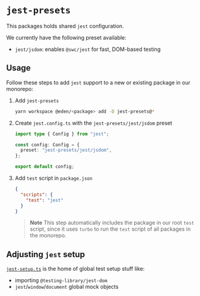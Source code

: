 # `jest-presets`

This packages holds shared `jest` configuration.

We currently have the following preset available:

- `jest/jsdom`: enables `@swc/jest` for fast, DOM-based testing

## Usage

Follow these steps to add `jest` support to a new or existing package in our monorepo:

1. Add `jest-presets`

   ```sh
   yarn workspace @eden/<package> add -D jest-presets@*
   ```

1. Create `jest.config.ts` with the `jest-presets/jest/jsdom` preset

   ```ts
   import type { Config } from "jest";

   const config: Config = {
     preset: "jest-presets/jest/jsdom",
   };

   export default config;
   ```

1. Add `test` script in `package.json`

   ```json
   {
     "scripts": {
       "test": "jest"
     }
   }
   ```

   > **Note**
   > This step automatically includes the package in our root `test` script, since it uses `turbo` to run the `test` script of all packages in the monorepo.

## Adjusting `jest` setup

[`jest-setup.ts`](./jest/jsdom/jest-setup.ts) is the home of global test setup stuff like:

- importing `@testing-library/jest-dom`
- `jest`/`window`/`document` global mock objects

